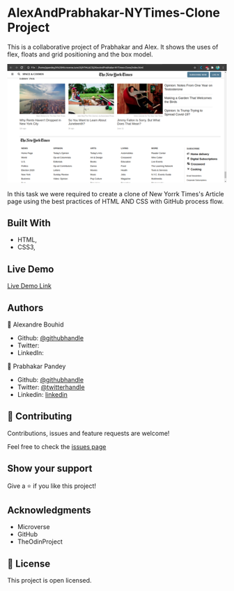 # AlexAndPrabhakar-NYTimes-Clone Project
This is a collaborative project of Prabhakar and Alex. It shows the uses of flex, floats and grid positioning and the box model.


![screenshot](images/SiteScreenshot.png)

In this task we were required to create a clone of New Yorrk Times's Article page using the best practices of HTML AND CSS with GitHub process flow.

## Built With

- HTML,
- CSS3,

## Live Demo

[Live Demo Link](https://rawcdn.githack.com/Prabhakarzx/AlexAndPrabhakar-NYTimes-Clone/8224ab9948b3b76a60fb91a959dba115fdb99884/index.html)


## Authors

👤 Alexandre Bouhid

- Github: [@githubhandle](https://github.com/abouhid)
- Twitter:
- LinkedIn:

👤 Prabhakar Pandey

- Github: [@githubhandle](https://github.com/Prabhakarzx)
- Twitter: [@twitterhandle](https://twitter.com/prabhakarzx)
- Linkedin: [linkedin](https://www.linkedin.com/in/prabhakarzx/)

## 🤝 Contributing

Contributions, issues and feature requests are welcome!

Feel free to check the [issues page](https://github.com/Prabhakarzx/AlexAndPrabhakar-NYTimes-Clone/issues)

## Show your support

Give a ⭐️ if you like this project!

## Acknowledgments

- Microverse
- GitHub
- TheOdinProject

## 📝 License

This project is open licensed.
